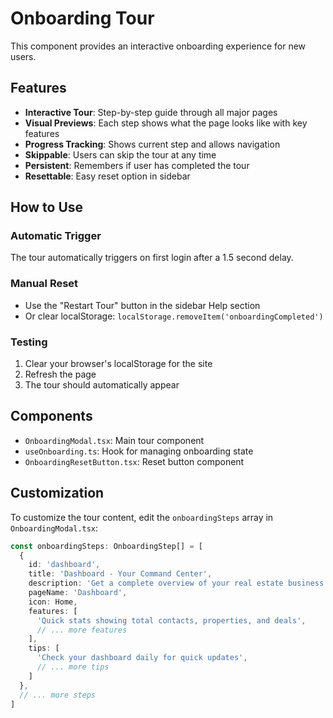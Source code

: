 # Onboarding Tour

This component provides an interactive onboarding experience for new users.

## Features

- **Interactive Tour**: Step-by-step guide through all major pages
- **Visual Previews**: Each step shows what the page looks like with key features
- **Progress Tracking**: Shows current step and allows navigation
- **Skippable**: Users can skip the tour at any time
- **Persistent**: Remembers if user has completed the tour
- **Resettable**: Easy reset option in sidebar

## How to Use

### Automatic Trigger
The tour automatically triggers on first login after a 1.5 second delay.

### Manual Reset
- Use the "Restart Tour" button in the sidebar Help section
- Or clear localStorage: `localStorage.removeItem('onboardingCompleted')`

### Testing
1. Clear your browser's localStorage for the site
2. Refresh the page
3. The tour should automatically appear

## Components

- `OnboardingModal.tsx`: Main tour component
- `useOnboarding.ts`: Hook for managing onboarding state
- `OnboardingResetButton.tsx`: Reset button component

## Customization

To customize the tour content, edit the `onboardingSteps` array in `OnboardingModal.tsx`:

```typescript
const onboardingSteps: OnboardingStep[] = [
  {
    id: 'dashboard',
    title: 'Dashboard - Your Command Center',
    description: 'Get a complete overview of your real estate business',
    pageName: 'Dashboard',
    icon: Home,
    features: [
      'Quick stats showing total contacts, properties, and deals',
      // ... more features
    ],
    tips: [
      'Check your dashboard daily for quick updates',
      // ... more tips
    ]
  },
  // ... more steps
]
```
